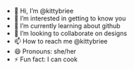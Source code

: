 - 👋 Hi, I’m @kittybriee
- 👀 I’m interested in getting to know you 
- 🌱 I’m currently learning about github
- 💞️ I’m looking to collaborate on designs
- 📫 How to reach me @kittybriee
- 😄 Pronouns: she/her
- ⚡ Fun fact: I can cook 

<!---
kittybriee/kittybriee is a ✨ special ✨ repository because its `README.md` (this file) appears on your GitHub profile.
You can click the Preview link to take a look at your changes.
--->
